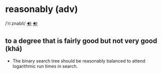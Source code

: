 # reasonably (adv)

/ˈriːznəbli/ [🔊](https://www.oxfordlearnersdictionaries.com/media/english/uk_pron/r/rea/reaso/reasonably__gb_1.mp3) [🔊](https://www.oxfordlearnersdictionaries.com/media/english/us_pron/r/rea/reaso/reasonably__us_2_rr.mp3)

## to a degree that is fairly good but not very good (khá)

- The binary search tree should be reasonably balanced to attend logarithmic run times in search.